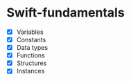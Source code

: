 # Swift-fundamentals


- [X] Variables
- [X] Constants
- [x] Data types
- [x] Functions
- [x] Structures
- [x] Instances
